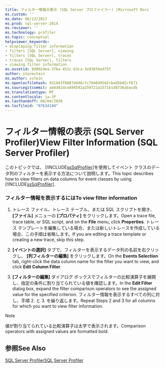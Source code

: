 ```yaml
---
title: フィルター情報の表示 (SQL Server プロファイラー) |Microsoft Docs
ms.custom: ''
ms.date: 06/13/2017
ms.prod: sql-server-2014
ms.reviewer: ''
ms.technology: profiler
ms.topic: conceptual
helpviewer_keywords:
- displaying filter information
- filters [SQL Server], viewing
- filters [SQL Server], traces
- traces [SQL Server], filters
- viewing filter information
ms.assetid: 8d002dea-376a-452c-b3ca-3e93656ed75f
author: stevestein
ms.author: sstein
ms.openlocfilehash: 931b83f8087d446cfc7b08d9582cbad5b02cf671
ms.sourcegitcommit: ad4d92dce894592a259721a1571b1d8736abacdb
ms.translationtype: MT
ms.contentlocale: ja-JP
ms.lasthandoff: 08/04/2020
ms.locfileid: "87634194"
---
```

# <a name="view-filter-information-sql-server-profiler"></a><span data-ttu-id="fe1e1-102">フィルター情報の表示 (SQL Server Profiler)</span><span class="sxs-lookup"><span data-stu-id="fe1e1-102">View Filter Information (SQL Server Profiler)</span></span>
  <span data-ttu-id="fe1e1-103">このトピックでは、 [!INCLUDE[ssSqlProfiler](../../includes/sssqlprofiler-md.md)]を使用してイベント クラスのデータ列のフィルターを表示する方法について説明します。</span><span class="sxs-lookup"><span data-stu-id="fe1e1-103">This topic describes how to view filters on data columns for event classes by using [!INCLUDE[ssSqlProfiler](../../includes/sssqlprofiler-md.md)].</span></span>  
  
### <a name="to-view-filter-information"></a><span data-ttu-id="fe1e1-104">フィルター情報を表示するには</span><span class="sxs-lookup"><span data-stu-id="fe1e1-104">To view filter information</span></span>  
  
1.  <span data-ttu-id="fe1e1-105">トレース ファイル、トレース テーブル、または SQL スクリプトを開き、 **[ファイル]** メニューの **[プロパティ]** をクリックします。</span><span class="sxs-lookup"><span data-stu-id="fe1e1-105">Open a trace file, trace table, or SQL script, and on the **File** menu, click **Properties**.</span></span> <span data-ttu-id="fe1e1-106">トレース テンプレートを編集している場合、または新しいトレースを作成している場合、この手順は省略します。</span><span class="sxs-lookup"><span data-stu-id="fe1e1-106">If you are editing a trace template or creating a new trace, skip this step.</span></span>  
  
2.  <span data-ttu-id="fe1e1-107">**[イベントの選択]** タブで、フィルターを表示するデータ列の名前を右クリックし、 **[列フィルターの編集]** をクリックします。</span><span class="sxs-lookup"><span data-stu-id="fe1e1-107">On the **Events Selection** tab, right-click the data column name for the filter you want to view, and click **Edit Column Filter**.</span></span>  
  
3.  <span data-ttu-id="fe1e1-108">**[フィルターの編集]** ダイアログ ボックスでフィルターの比較演算子を展開し、指定の条件に割り当てられている値を確認します。</span><span class="sxs-lookup"><span data-stu-id="fe1e1-108">In the **Edit Filter** dialog box, expand the filter comparison operators to see the assigned value for the specified criterion.</span></span> <span data-ttu-id="fe1e1-109">フィルター情報を表示するすべての列に対し、手順 2. と 3. を繰り返します。</span><span class="sxs-lookup"><span data-stu-id="fe1e1-109">Repeat Steps 2 and 3 for all columns for which you want to view filter information.</span></span>  
  
> [!NOTE]  
>  <span data-ttu-id="fe1e1-110">値が割り当てられている比較演算子は太字で表示されます。</span><span class="sxs-lookup"><span data-stu-id="fe1e1-110">Comparison operators with assigned values are formatted bold.</span></span>  
  
## <a name="see-also"></a><span data-ttu-id="fe1e1-111">参照</span><span class="sxs-lookup"><span data-stu-id="fe1e1-111">See Also</span></span>  
 [<span data-ttu-id="fe1e1-112">SQL Server Profiler</span><span class="sxs-lookup"><span data-stu-id="fe1e1-112">SQL Server Profiler</span></span>](sql-server-profiler.md)  
  
  
